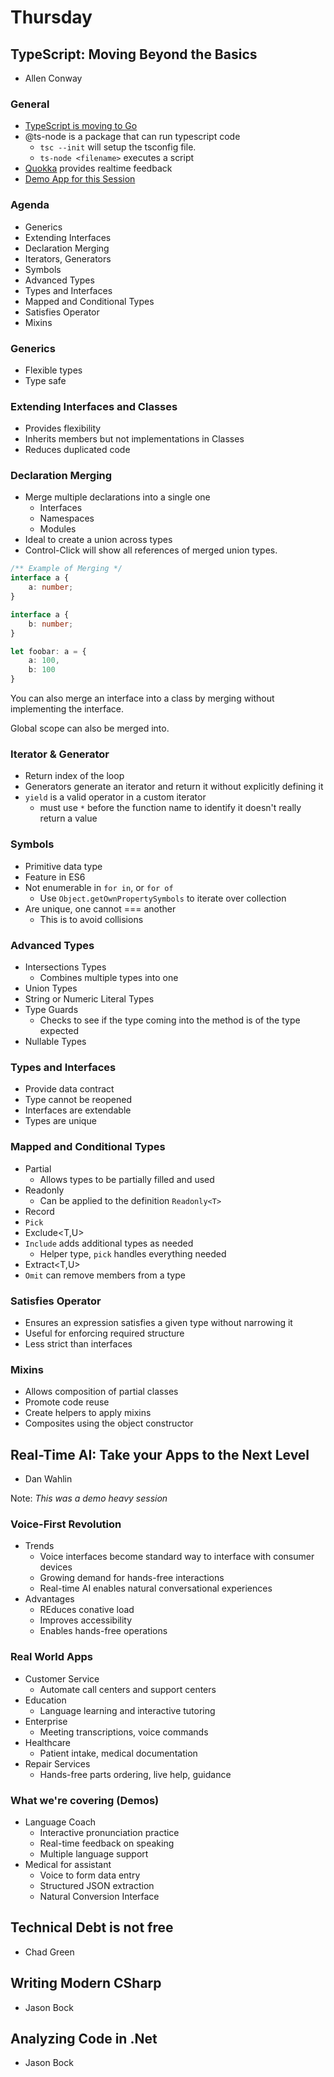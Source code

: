 # Thursday

## TypeScript: Moving Beyond the Basics

* Allen Conway

### General

* [TypeScript is moving to Go](https://github.com/microsoft/typescript-go)
* @ts-node is a package that can run typescript code
  * `tsc --init` will setup the tsconfig file.
  * `ts-node <filename>` executes a script
* [Quokka](https://marketplace.visualstudio.com/items?itemName=WallabyJs.quokka-vscode) provides realtime feedback
* [Demo App for this Session](https://github.com/AllenConway/TypeScriptDemoApp)

### Agenda

* Generics
* Extending Interfaces
* Declaration Merging
* Iterators, Generators
* Symbols
* Advanced Types
* Types and Interfaces
* Mapped and Conditional Types
* Satisfies Operator
* Mixins

### Generics

* Flexible types
* Type safe

### Extending Interfaces and Classes

* Provides flexibility
* Inherits members but not implementations in Classes
* Reduces duplicated code

### Declaration Merging

* Merge multiple declarations into a single one
  * Interfaces
  * Namespaces
  * Modules
* Ideal to create a union across types
* Control-Click will show all references of merged union types.

```typescript
/** Example of Merging */
interface a {
    a: number;
}

interface a {
    b: number;
}

let foobar: a = {
    a: 100,
    b: 100
}
```

You can also merge an interface into a class by merging without implementing the interface.

Global scope can also be merged into.

### Iterator & Generator

* Return index of the loop
* Generators generate an iterator and return it without explicitly defining it
* `yield` is a valid operator in a custom iterator
  * must use `*` before the function name to identify it doesn't really return a value

### Symbols

* Primitive data type
* Feature in ES6
* Not enumerable in `for in`, or `for of`
  * Use `Object.getOwnPropertySymbols` to iterate over collection
* Are unique, one cannot === another
  * This is to avoid collisions

### Advanced Types

* Intersections Types
  * Combines multiple types into one
* Union Types
* String or Numeric Literal Types
* Type Guards
  * Checks to see if the type coming into the method is of the type expected
* Nullable Types

### Types and Interfaces

* Provide data contract
* Type cannot be reopened
* Interfaces are extendable
* Types are unique

### Mapped and Conditional Types

* Partial
  * Allows types to be partially filled and used
* Readonly
  * Can be applied to the definition `Readonly<T>`
* Record
* `Pick`
* Exclude<T,U>
* `Include` adds additional types as needed
  * Helper type, `pick` handles everything needed
* Extract<T,U>
* `Omit` can remove members from a type

### Satisfies Operator

* Ensures an expression satisfies a given type without narrowing it
* Useful for enforcing required structure
* Less strict than interfaces

### Mixins

* Allows composition of partial classes
* Promote code reuse
* Create helpers to apply mixins
* Composites using the object constructor

## Real-Time AI: Take your Apps to the Next Level

* Dan Wahlin

Note: *This was a demo heavy session*

### Voice-First Revolution

* Trends
  * Voice interfaces become standard way to interface with consumer devices
  * Growing demand for hands-free interactions
  * Real-time AI enables natural conversational experiences
* Advantages
  * REduces conative load
  * Improves accessibility
  * Enables hands-free operations

### Real World Apps

* Customer Service
  * Automate call centers and support centers
* Education
  * Language learning and interactive tutoring
* Enterprise
  * Meeting transcriptions, voice commands
* Healthcare
  * Patient intake, medical documentation
* Repair Services
  * Hands-free parts ordering, live help, guidance

### What we're covering (Demos)

* Language Coach
  * Interactive pronunciation practice
  * Real-time feedback on speaking
  * Multiple language support
* Medical for assistant
  * Voice to form data entry
  * Structured JSON extraction
  * Natural Conversion Interface

## Technical Debt is not free

* Chad Green

## Writing Modern CSharp

* Jason Bock

## Analyzing Code in .Net

* Jason Bock
